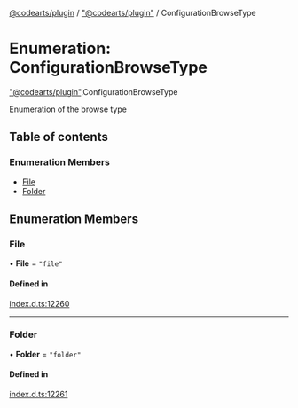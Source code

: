 [@codearts/plugin](../README.md) / ["@codearts/plugin"](../modules/_codearts_plugin_.md) / ConfigurationBrowseType

# Enumeration: ConfigurationBrowseType

["@codearts/plugin"](../modules/_codearts_plugin_.md).ConfigurationBrowseType

Enumeration of the browse type

## Table of contents

### Enumeration Members

- [File](codearts_plugin_.ConfigurationBrowseType.md#file)
- [Folder](codearts_plugin_.ConfigurationBrowseType.md#folder)

## Enumeration Members

### File

• **File** = ``"file"``

#### Defined in

[index.d.ts:12260](https://github.com/shuyaqian/cloudide-plugin-api/blob/3fbdd11/index.d.ts#L12260)

___

### Folder

• **Folder** = ``"folder"``

#### Defined in

[index.d.ts:12261](https://github.com/shuyaqian/cloudide-plugin-api/blob/3fbdd11/index.d.ts#L12261)

